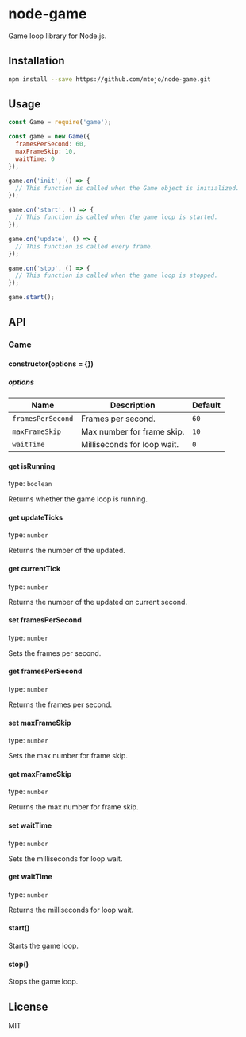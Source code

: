 # node-game

Game loop library for Node.js.

## Installation

```bash
npm install --save https://github.com/mtojo/node-game.git
```

## Usage

```js
const Game = require('game');

const game = new Game({
  framesPerSecond: 60,
  maxFrameSkip: 10,
  waitTime: 0
});

game.on('init', () => {
  // This function is called when the Game object is initialized.
});

game.on('start', () => {
  // This function is called when the game loop is started.
});

game.on('update', () => {
  // This function is called every frame.
});

game.on('stop', () => {
  // This function is called when the game loop is stopped.
});

game.start();
```

## API

### Game

#### constructor(options = {})

##### options

| Name | Description | Default |
| ---- | ----------- | ------- |
| `framesPerSecond` | Frames per second. | `60` |
| `maxFrameSkip` | Max number for frame skip. | `10` |
| `waitTime` | Milliseconds for loop wait. | `0` |

#### get isRunning

type: `boolean`

Returns whether the game loop is running.

#### get updateTicks

type: `number`

Returns the number of the updated.

#### get currentTick

type: `number`

Returns the number of the updated on current second.

#### set framesPerSecond

type: `number`

Sets the frames per second.

#### get framesPerSecond

type: `number`

Returns the frames per second.

#### set maxFrameSkip

type: `number`

Sets the max number for frame skip.

#### get maxFrameSkip

type: `number`

Returns the max number for frame skip.

#### set waitTime

type: `number`

Sets the milliseconds for loop wait.

#### get waitTime

type: `number`

Returns the milliseconds for loop wait.

#### start()

Starts the game loop.

#### stop()

Stops the game loop.

## License

MIT
